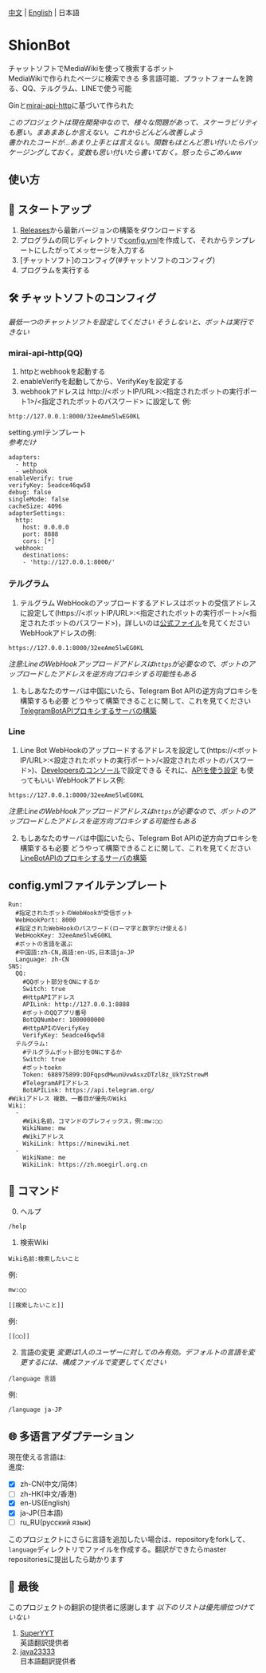 [中文](https://github.com/nyancatda/ShionBot) | [English](README-en-US.md) | 日本語
# ShionBot
チャットソフトでMediaWikiを使って検索するボット  
MediaWikiで作られたページに検索できる 多言語可能、プラットフォームを跨る、QQ、テルグラム、LINEで使う可能

Ginと[mirai-api-http](https://github.com/project-mirai/mirai-api-http)に基づいて作られた

*このプロジェクトは現在開発中なので、様々な問題があって、スケーラビリティも悪い。まあまあしか言えない。これからどんどん改善しよう*  
*書かれたコードが…あまり上手とは言えない。関数もほとんど思い付いたらパッケージングしておく。変数も思い付いたら書いておく。怒ったらごめんww*

## 使い方

## 💮 スタートアップ
1. [Releases](https://github.com/nyancatda/ShionBot/releases)から最新バージョンの構築をダウンロードする
1. プログラムの同じディレクトリで[config.yml](#configyml%E3%83%95%E3%82%A1%E3%82%A4%E3%83%AB%E3%83%86%E3%83%B3%E3%83%97%E3%83%AC%E3%83%BC%E3%83%88)を作成して、それからテンプレートにしたがってメッセージを入力する
1. [チャットソフト]のコンフィグ(#チャットソフトのコンフィグ)
1. プログラムを実行する

## 🛠️ チャットソフトのコンフィグ
*最低一つのチャットソフトを設定してください そうしないと、ボットは実行できない*
### mirai-api-http(QQ)
1. httpとwebhookを起動する
1. enableVerifyを起動してから、VerifyKeyを設定する
1. webhookアドレスは http://<ボットIP/URL>:<指定されたボットの実行ポート1>/<指定されたボットのパスワード> に設定して
  例:
  ```
  http://127.0.0.1:8000/32eeAme5lwEG0KL
  ```

setting.ymlテンプレート  
*参考だけ*
```
adapters:
  - http
  - webhook
enableVerify: true
verifyKey: 5eadce46qw58
debug: false
singleMode: false
cacheSize: 4096
adapterSettings:
  http:
    host: 0.0.0.0
    port: 8888
    cors: [*]
  webhook:
    destinations: 
    - 'http://127.0.0.1:8000/'
```
### テルグラム
1. テルグラム WebHookのアップロードするアドレスはボットの受信アドレスに設定して(https://<ボットIP/URL>:<指定されたボットの実行ポート>/<指定されたボットのパスワード>)，詳しいのは[公式ファイル](https://core.telegram.org/bots/api#setwebhook)を見てください
  WebHookアドレスの例:
  ```
  https://127.0.0.1:8000/32eeAme5lwEG0KL
  ```
  *注意:LineのWebHookアップロードアドレスは`https`が必要なので、ボットのアップロードしたアドレスを逆方向プロキシする可能性もある*
1. もしあなたのサーバは中国にいたら、Telegram Bot APIの逆方向プロキシを構築するも必要 どうやって構築できることに関して、これを見てください[TelegramBotAPIプロキシするサーバの構築](docs/Telegram/ReverseProxyAPI.md)
### Line
1. Line Bot WebHookのアップロードするアドレスを設定して(https://<ボットIP/URL>:<設定されたボットの実行ポート>/<設定されたボットのパスワード>)、[Developersのコンソール](https://developers.line.biz/console/)で設定できる それに、[APIを使う設定](https://developers.line.biz/en/reference/messaging-api/#set-webhook-endpoint-url)  も使ってもいい
WebHookアドレス例:
```
https://127.0.0.1:8000/32eeAme5lwEG0KL
```
*注意:LineのWebHookアップロードアドレスは`https`が必要なので、ボットのアップロードしたアドレスを逆方向プロキシする可能性もある*

2. もしあなたのサーバは中国にいたら、Telegram Bot APIの逆方向プロキシを構築するも必要 どうやって構築できることに関して、これを見てください[LineBotAPIのプロキシするサーバの構築](docs/Line/ReverseProxyAPI.md)

## config.ymlファイルテンプレート
```
Run:
  #指定されたボットのWebHookが受信ボット
  WebHookPort: 8000
  #指定されたWebHookのパスワード(ローマ字と数字だけ使える)
  WebHookKey: 32eeAme5lwEG0KL
  #ボットの言語を選ぶ
  #中国語:zh-CN,英語:en-US,日本語ja-JP
  Language: zh-CN
SNS:
  QQ:
    #QQボット部分をONにするか
    Switch: true
    #HttpAPIアドレス
    APILink: http://127.0.0.1:8888
    #ボットのQQアプリ番号
    BotQQNumber: 1000000000
    #HttpAPIのVerifyKey
    VerifyKey: 5eadce46qw58
  テルグラム:
    #テルグラムボット部分をONにするか
    Switch: true
    #ボットtoekn
    Token: 688975899:DDFqpsdMwunUvwAsxzDTzl8z_UkYzStrewM
    #TelegramAPIアドレス
    BotAPILink: https://api.telegram.org/
#Wikiアドレス 複数、一番目が優先のWiki
Wiki:
  - 
    #Wiki名前，コマンドのプレフィックス，例:mw:◯◯
    WikiName: mw
    #Wikiアドレス
    WikiLink: https://minewiki.net
  - 
    WikiName: me
    WikiLink: https://zh.moegirl.org.cn
```

## 🔣 コマンド
0. ヘルプ
```
/help
```

1. 検索Wiki
```
Wiki名前:検索したいこと
```
例:
```
mw:◯◯
```

```
[[検索したいこと]]
```
例:
```
[[◯◯]]
```

2. 言語の変更
*変更は1人のユーザーに対してのみ有効。デフォルトの言語を変更するには、構成ファイルで変更してください*
```
/language 言語
```
例:
```
/language ja-JP
```

## 🌐 多语言アダプテーション
現在使える言語は:  
進度:  
- [x] zh-CN(中文/简体)
- [ ] zh-HK(中文/香港)
- [x] en-US(English)
- [x] ja-JP(日本語)
- [ ] ru_RU(русский язык)

このプロジェクトにさらに言語を追加したい場合は、repositoryをforkして、`language`ディレクトリでファイルを作成する。翻訳ができたらmaster repositoriesに提出したら助かります

## 🎐 最後
このプロジェクトの翻訳の提供者に感謝します
*以下のリストは優先順位つけていない*
1. [SuperYYT](https://github.com/SuperYYT)  
  英語翻訳提供者
2. [java23333](https://github.com/java23333)  
  日本語翻訳提供者
